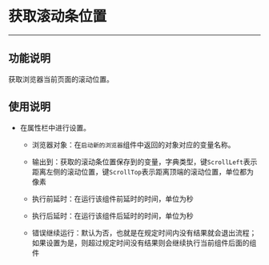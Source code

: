 # 获取滚动条位置
---
## 功能说明
获取浏览器当前页面的滚动位置。

## 使用说明
* 在属性栏中进行设置。

  * 浏览器对象：在`启动新的浏览器`组件中返回的对象对应的变量名称。
  
  * 输出到：获取的滚动条位置保存到的变量，字典类型，键`ScrollLeft`表示距离左侧的滚动位置，键`ScrollTop`表示距离顶端的滚动位置，单位都为像素

  * 执行前延时：在运行该组件前延时的时间，单位为秒
  
  * 执行后延时：在运行该组件后延时的时间，单位为秒
  
  * 错误继续运行：默认为否，也就是在规定时间内没有结果就会退出流程；如果设置为是，则超过规定时间没有结果则会继续执行当前组件后面的组件